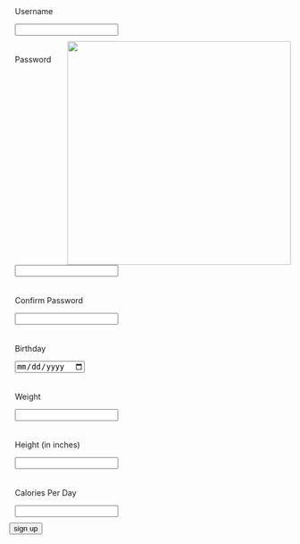 <body>
    <script src="{{ '/assets/js/signup.js' | relative_url }}"></script>
<body>
<div class="signup">
    <div style="padding:10px">
        <p class="signup">Username</p>
        <input id = "username" type="text"/>
    </div>
    <img src="https://jakewarren2414.github.io/dolphins2/faviconcopy.png" style="float: right; height: 400px">
    <div style="padding:10px">
        <p class="signup">Password</p>
        <input id = "password" type="text"/>
    </div>
    <div style="padding:10px">
        <p class="signup">Confirm Password</p>
        <input id = "confirm_password" type="text"/>
    </div>
    <div style="padding:10px">
        <p class="signup">Birthday</p>
        <input type="date" id="birthday" name="birthday">
    </div>
    <div style="padding:10px">
        <p class="signup">Weight</p>
        <input type="number">
    </div>
    <div style="padding:10px">
        <p class="signup">Height (in inches)</p>
        <input type="number">
    </div>
    <div style="padding:10px">
        <p class="signup">Calories Per Day</p>
        <input type="number">
    </div>
    <div>
        <button id = "signUPbutton" class="signup" onclick = "signup()">sign up</button>
    </div>
</div>
<!--input id='name' type = "text"/>
<button id = "press" onclick = "printName()">
<div id='result'></div>
<script src="{{ '/assets/js/signup.js' | relative_url }}"></script>-->
